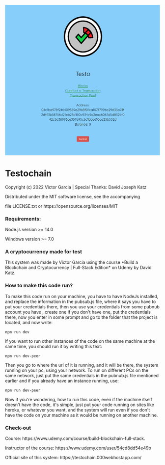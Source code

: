  ![screenshot](/Screenshot..PNG)

# Testochain

<p> Copyright (c) 2022 Victor Garcia | Special Thanks: David Joseph Katz </p>
<p> Distributed under the MIT software license, see the accompanying </p>
<p> file LICENSE.txt or https://opensource.org/licenses/MIT </p>

### Requirements: ###

<p> Node.js version >= 14.0 </p>
<p> Windows version >= 7.0 </p>

### A cryptocurrency made for test ###

<p> This system was made by Victor Garcia using the course *Build a Blockchain and Cryptocurrency | Full-Stack Edition* on Udemy by David Katz. </p>

### How to make this code run? ###

<p> To make this code run on your machine, you have to have NodeJs installed, and replace the information in the pubsub.js file, where it says you have to put your credentials there, then you use your credentials from some pubnub account you have , create one if you don't have one, put the credentials there, now you enter in some prompt and go to the folder that the project is located, and now write: </p>

    npm run dev

<p> If you want to run other instances of the code on the same machine at the same time, you should run it by writing this text: </p>

    npm run dev-peer

<p> Then you go to where the url of it is running, and it will be there, the system running on your pc, using your network. To run on different PCs on the same network, just put the same credentials in the pubnub.js file mentioned earlier and if you already have an instance running, use: </p>

    npm run dev-peer 

<p> Now if you're wondering, how to run this code, even if the machine itself doesn't have the code, it's simple, just put your code running on sites like heroku, or whatever you want, and the system will run even if you don't have the code on your machine as it would be running on another machine. </p>

### Check-out ###

<p> Course: https://www.udemy.com/course/build-blockchain-full-stack. </p>

<p> Instructor of the course: https://www.udemy.com/user/54cd8dd54e49b </p>

<p> Official site of this system: https://testochain.000webhostapp.com/ </p>
